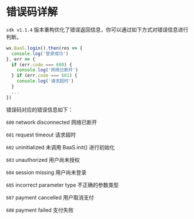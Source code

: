 <!-- ex_nonav -->

# 错误码详解

`sdk v1.1.4` 版本重构优化了错误返回信息，你可以通过如下方式对错误信息进行判断。

```js
wx.BaaS.login().then(res => {
  console.log('登录成功')
}, err => {
  if (err.code === 600) {
    console.log('网络已断开')
  } if (err.code === 601) {
    console.log('请求超时')
  }
  ...
})
```

错误码对应的错误信息如下：

`600`  network disconnected  网络已断开

`601`  request timeout  请求超时

`602`  uninitialized  未调用 BaaS.init() 进行初始化

`603`  unauthorized  用户尚未授权

`604`  session missing  用户尚未登录

`605`  incorrect parameter type  不正确的参数类型

`607`  payment cancelled  用户取消支付

`608`  payment failed  支付失败